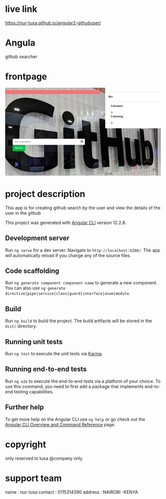 # live link
 https://nur-tusa.github.io/angular2-githubuser/

# Angula

github searcher
# frontpage
 <img src="/src/assets/tusa1.png">

 
# project description
This app is for creating github search by the user and view the details of the user in the github

This project was generated with [Angular CLI](https://github.com/angular/angular-cli) version 12.2.8.

## Development server

Run `ng serve` for a dev server. Navigate to `http://localhost:4200/`. The app will automatically reload if you change any of the source files.

## Code scaffolding

Run `ng generate component component-name` to generate a new component. You can also use `ng generate directive|pipe|service|class|guard|interface|enum|module`.

## Build

Run `ng build` to build the project. The build artifacts will be stored in the `dist/` directory.

## Running unit tests

Run `ng test` to execute the unit tests via [Karma](https://karma-runner.github.io).

## Running end-to-end tests

Run `ng e2e` to execute the end-to-end tests via a platform of your choice. To use this command, you need to first add a package that implements end-to-end testing capabilities.

## Further help

To get more help on the Angular CLI use `ng help` or go check out the [Angular CLI Overview and Command Reference](https://angular.io/cli) page.

# copyright 
only reserved to tusa @company  only

# support team
name :  nur-tusa 
contact : 0115314390
address : NAIROBI -KENYA